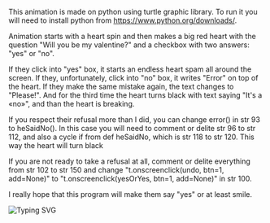 This animation is made on python using turtle graphic library. To run it you will need to install python from https://www.python.org/downloads/.

Animation starts with a heart spin and then makes a big red heart with the question "Will you be my valentine?" and a checkbox with two answers: "yes" or "no".

If they click into "yes" box, it starts an endless heart spam all around the screen. If they, unfortunately, click into "no" box, it writes "Error" on top of the heart. If they make the same mistake again, the text changes to "Please!". And for the third time the heart turns black with text saying "It's a «no»", and than the heart is breaking.

If you respect their refusal more than I did, you can change error() in str 93 to heSaidNo(). In this case you will need to comment or delite str 96 to str 112, and also a cycle if from def heSaidNo, which is str 118 to str 120. This way the heart will turn black  

If you are not ready to take a refusal at all, comment or delite everything from str 102 to str 150 and change "t.onscreenclick(undo, btn=1, add=None)" to  "t.onscreenclick(yesOrYes, btn=1, add=None)" in str 100.

I really hope that this program will make them say "yes" or at least smile.

![Typing SVG](https://readme-typing-svg.herokuapp.com?font=Fira+Code&pause=1000&color=FF69B4F7&random=false&width=435&lines=Have+fun+%3C3)


